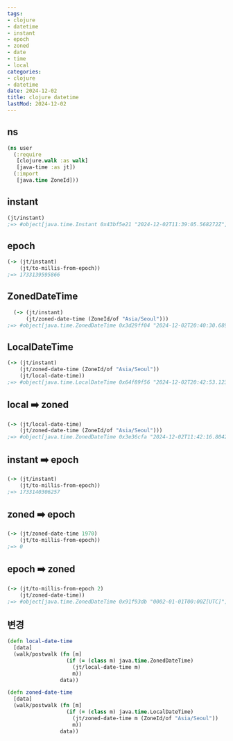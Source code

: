 ```yaml
---
tags:
- clojure
- datetime
- instant
- epoch
- zoned
- date
- time
- local
categories:
- clojure
- datetime
date: 2024-12-02
title: clojure datetime
lastMod: 2024-12-02
---
```









## ns

```clojure
(ns user	
  (:require
   [clojure.walk :as walk]
   [java-time :as jt])
  (:import
   [java.time ZoneId]))
```



## instant

```clojure
(jt/instant)
;=> #object[java.time.Instant 0x43bf5e21 "2024-12-02T11:39:05.568272Z"]
```

## epoch

```clojure
(-> (jt/instant)
    (jt/to-millis-from-epoch))
;=> 1733139595866
```

## ZonedDateTime

```clojure
  (-> (jt/instant)
      (jt/zoned-date-time (ZoneId/of "Asia/Seoul")))
;=> #object[java.time.ZonedDateTime 0x3d29ff04 "2024-12-02T20:40:30.689936+09:00[Asia/Seoul]"]
```

## LocalDateTime

```clojure
(-> (jt/instant)
    (jt/zoned-date-time (ZoneId/of "Asia/Seoul"))
    (jt/local-date-time))
;=> #object[java.time.LocalDateTime 0x64f89f56 "2024-12-02T20:42:53.123852"]
```



## local ➡️ zoned

```clojure
(-> (jt/local-date-time)
    (jt/zoned-date-time (ZoneId/of "Asia/Seoul")))
;=> #object[java.time.ZonedDateTime 0x3e36cfa "2024-12-02T11:42:16.804282+09:00[Asia/Seoul]"]
```



## instant ➡️ epoch

```clojure
(-> (jt/instant)
    (jt/to-millis-from-epoch))
;=> 1733140306257
```



## zoned ➡️ epoch

```clojure
(-> (jt/zoned-date-time 1970)
    (jt/to-millis-from-epoch))
;=> 0
```



## epoch ➡️ zoned

```clojure
(-> (jt/to-millis-from-epoch 2)
    (jt/zoned-date-time))
;=> #object[java.time.ZonedDateTime 0x91f93db "0002-01-01T00:00Z[UTC]"]
```





## 변경

```clojure
(defn local-date-time
  [data]
  (walk/postwalk (fn [m]
                   (if (= (class m) java.time.ZonedDateTime)
                     (jt/local-date-time m)
                     m))
                 data))

(defn zoned-date-time
  [data]
  (walk/postwalk (fn [m]
                   (if (= (class m) java.time.LocalDateTime)
                     (jt/zoned-date-time m (ZoneId/of "Asia/Seoul"))
                     m))
                 data))

```




